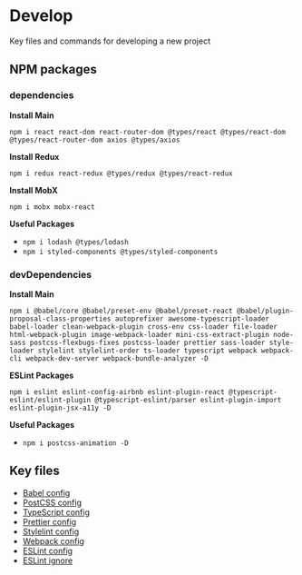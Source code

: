 # Develop
Key files and commands for developing a new project

## NPM packages

### dependencies

**Install Main**

`
npm i react react-dom react-router-dom @types/react @types/react-dom @types/react-router-dom axios @types/axios
`

**Install Redux**

`
npm i redux react-redux @types/redux @types/react-redux
`

**Install MobX**

`
npm i mobx mobx-react
`

**Useful Packages**

* `npm i lodash @types/lodash`
* `npm i styled-components @types/styled-components`

### devDependencies

**Install Main**

`
npm i @babel/core @babel/preset-env @babel/preset-react @babel/plugin-proposal-class-properties
autoprefixer awesome-typescript-loader babel-loader clean-webpack-plugin cross-env
css-loader file-loader html-webpack-plugin image-webpack-loader
mini-css-extract-plugin node-sass postcss-flexbugs-fixes postcss-loader
prettier sass-loader style-loader stylelint stylelint-order ts-loader typescript webpack
webpack-cli webpack-dev-server webpack-bundle-analyzer
-D
`

**ESLint Packages**

`
npm i eslint eslint-config-airbnb eslint-plugin-react @typescript-eslint/eslint-plugin
@typescript-eslint/parser eslint-plugin-import eslint-plugin-jsx-a11y -D
`

**Useful Packages**

* `npm i postcss-animation -D`

## Key files

* [Babel config](https://github.com/rusanoff/for-dev/blob/master/babel.config.js)
* [PostCSS config](https://github.com/rusanoff/for-dev/blob/master/postcss.config.js)
* [TypeScript config](https://github.com/rusanoff/for-dev/blob/master/tsconfig.json)
* [Prettier config](https://github.com/rusanoff/for-dev/blob/master/.prettierrc.js)
* [Stylelint config](https://github.com/rusanoff/for-dev/blob/master/.stylelintrc.js)
* [Webpack config](https://github.com/rusanoff/for-dev/blob/master/webpack.config.js)
* [ESLint config](https://github.com/rusanoff/for-dev/blob/master/.eslintrc.js)
* [ESLint ignore](https://github.com/rusanoff/for-dev/blob/master/.eslintignore)
